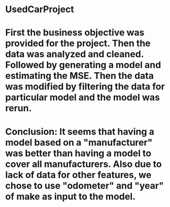 # UsedCarProject

# First the business objective was provided for the project. Then the data was analyzed and cleaned. Followed by generating a model and estimating the MSE. Then the data was modified by filtering the data for particular model and the model was rerun. 

# Conclusion: It seems that having a model based on a "manufacturer" was better than having a model to cover all manufacturers. Also due to lack of data for other features, we chose to use "odometer" and "year" of make as input to the model.
